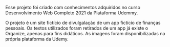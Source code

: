 Esse projeto foi criado com conhecimentos adquiridos no curso Desenvolvimento Web Completo 2021 da Plataforma Udemmy.

O projeto é um site fictício de divulgalação de um app fictício de finanças pessoais.
Os textos utilizados foram retirados de um app já existe o Organize, apenas para fins didáticos.
As imagens foram disponibilizadas na própria plataforma da Udemy.